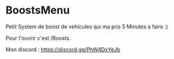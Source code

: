 # BoostsMenu
 
Petit System de boost de vehicules qui ma pris 5 Minutes a faire :)

Pour l'ouvrir c'est /Boosts

Mon discord : https://discord.gg/PhW4DxYeJb